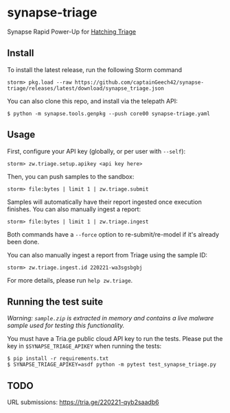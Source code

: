 # synapse-triage
Synapse Rapid Power-Up for [Hatching Triage](https://tria.ge/)

## Install

To install the latest release, run the following Storm command

```
storm> pkg.load --raw https://github.com/captainGeech42/synapse-triage/releases/latest/download/synapse_triage.json
```

You can also clone this repo, and install via the telepath API:

```
$ python -m synapse.tools.genpkg --push core00 synapse-triage.yaml
```

## Usage

First, configure your API key (globally, or per user with `--self`):

```
storm> zw.triage.setup.apikey <api key here>
```

Then, you can push samples to the sandbox:

```
storm> file:bytes | limit 1 | zw.triage.submit
```

Samples will automatically have their report ingested once execution finishes. You can also manually ingest a report:

```
storm> file:bytes | limit 1 | zw.triage.ingest
```

Both commands have a `--force` option to re-submit/re-model if it's already been done.

You can also manually ingest a report from Triage using the sample ID:

```
storm> zw.triage.ingest.id 220221-wa3sgsbgbj
```

For more details, please run `help zw.triage`.

## Running the test suite

_Warning: `sample.zip` is extracted in memory and contains a live malware sample used for testing this functionality._

You must have a Tria.ge public cloud API key to run the tests. Please put the key in `$SYNAPSE_TRIAGE_APIKEY` when running the tests:

```
$ pip install -r requirements.txt
$ SYNAPSE_TRIAGE_APIKEY=asdf python -m pytest test_synapse_triage.py
```

## TODO

URL submissions: https://tria.ge/220221-qyb2saadb6